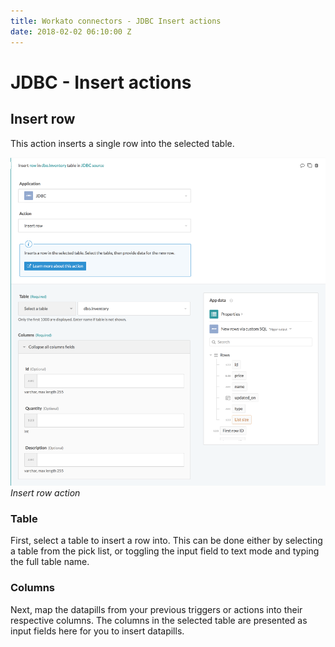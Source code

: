 ```yaml
---
title: Workato connectors - JDBC Insert actions
date: 2018-02-02 06:10:00 Z
---
```


# JDBC - Insert actions

## Insert row
This action inserts a single row into the selected table.

![Insert row action](/assets/images/jdbc/insert-row-action.png)
*Insert row action*

### Table
First, select a table to insert a row into. This can be done either by selecting a table from the pick list, or toggling the input field to text mode and typing the full table name.

### Columns
Next, map the datapills from your previous triggers or actions into their respective columns. The columns in the selected table are presented as input fields here for you to insert datapills.
